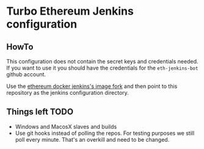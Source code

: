 # Turbo Ethereum Jenkins configuration

## HowTo
This configuration does not contain the secret keys and credentials needed. If you want to use it you should have the credentials for the `eth-jenkins-bot` github account.

Use the [ethereum docker jenkins's image fork](https://github.com/arkpar/docker) and then point to this repository as the jenkins configuration directory.

## Things left TODO

- Windows and MacosX slaves and builds
- Use git hooks instead of polling the repos. For testing purposes we still poll every minute. That's an overkill and need to be changed.
